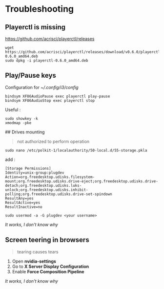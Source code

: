 # Troubleshooting

## Playerctl is missing

https://github.com/acrisci/playerctl/releases

```
wget https://github.com/acrisci/playerctl/releases/download/v0.6.0/playerctl-0.6.0_amd64.deb
sudo dpkg -i playerctl-0.6.0_amd64.deb
```

## Play/Pause keys

Configuration for *~/.config/i3/config*

```
bindsym XF86AudioPause exec playerctl play-pause
bindsym XF86AudioStop exec playerctl stop
```

Useful :

```
sudo showkey -k
xmodmap -pke
```

## Drives mounting

> not authorized to perform operation

```
sudo nano /etc/polkit-1/localauthority/50-local.d/55-storage.pkla
```

add :
```
[Storage Permissions]
Identity=unix-group:plugdev
Action=org.freedesktop.udisks.filesystem-mount;org.freedesktop.udisks.drive-eject;org.freedesktop.udisks.drive-detach;org.freedesktop.udisks.luks-unlock;org.freedesktop.udisks.inhibit-polling;org.freedesktop.udisks.drive-set-spindown
ResultAny=yes
ResultActive=yes
ResultInactive=no
```

```
sudo usermod -a -G plugdev <your username>
```
*It works, I don't know why*

## Screen teering in browsers
> tearing causes tears

1. Open **nvidia-settings**
2. Go to **X Server Display Configuration**
3. Enable **Force Composition Pipeline**

*It works, I don't know why*
